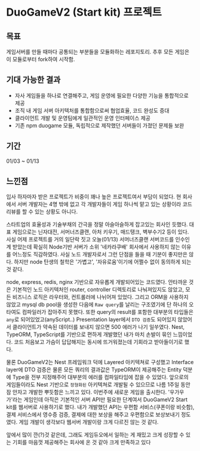 # DuoGameV2 (Start kit) 프로젝트

## 목표

게임서버를 만들 때마다 공통되는 부분들을 모듈화하는 레포지토리. 추후 모든 게임은 이 모듈로부터 fork하여 시작함.

## 기대 가능한 결과

* 자사 게임들을 하나로 연결해주고, 게임 운영에 필요한 다양한 기능을 통합적으로 제공
* 조직 내 게임 서버 아키텍처를 통합함으로써 협업효율, 코드 완성도 증대
* 클라이언트 개발 및 운영팀에게 일관적인 운영 인터페이스 제공
* 기존 npm duogame 모듈, 독립적으로 제작했던 서버들이 가졌던 문제들 보완


## 기간

01/03 ~ 01/13

## 느낀점

입사 하자마자 받은 프로젝트가 비중이 꽤나 높은 프로젝트여서 부담이 되었다. 현 회사에서 서버 개발자는 4명 밖에 없고 각 개발자들이 게임 하나씩 맡고 있는 상황이라 코드리뷰를 할 수 있는 상황도 아니다.

스타트업의 효율성과 기술부채의 간극을 정말 아슬아슬하게 잡고있는 회사인 듯했다. 대표 게임으로는 닌자대전, 서머너즈클랜, 아처 키우기, 매드탱크, 벽부수기2 등이 있다. 사실 어제 프로젝트를 거의 일단락 짓고 오늘(01/13) 서머너즈클랜 서버코드를 인수인계 받았는데 확실히 Node기반 서버가 소위 '네카라쿠배' 회사에서 사용하지 않는 이유를 어느정도 직감하였다. 사실 노드 개발자로서 그런 단점을 들을 때 기분이 좋지만은 않다. 하지만 node 탄생의 철학은 '가볍고', '자유로움'이기에 어쩔수 없이 동의하게 되는 것 같다.

node, express, redis, nginx 기반으로 자유롭게 개발되어있는 코드였다. 안타까운 것은 기본적인 노드 아키텍처인 router, controller 디렉토리로 나눠져있지도 않았고, 모든 비즈니스 로직은 라우터와, 컨트롤러에 나뉘어져 있었다. 그리고 ORM을 사용하지 않았고 mysql db pool을 생성한 다음에 `Raw query`를 날리는 구조였기에 단 하나의 오타여도 컴파일러가 잡아주지 못했다. 또한 query의 result를 포함한 대부분의 타입들은 `any`로 되어있었고(anyScript..) Presentation layer에서 `DTO 검증`도 되어있지 않았어서 클라이언트가 약속된 데이터를 보내지 않으면 500 에러가 나기 일쑤였다. Nest, TypeORM, TypeScript를 기반으로 편하게 개발했던 내가 마치 손발이 묶인 느낌이었다. 코드 처음보고 가슴이 답답해지는 동시에 뜨거워졌는데 기회라고 받아들이기로 했다.

물론 DuoGameV2는 Nest 프레임워크 덕에 Layered 아키텍쳐로 구성했고 Interface layer에 DTO 검증은 물론 모든 쿼리의 결과값은 TypeORM이 제공해주는 Entity 덕분에 Type을 전부 지정해주어 대부분의 에러를 컴파일타임에 잡을 수 있었다. 앞으로의 게임들이라도 Nest 기반으로 ```정형화된``` 아키텍쳐로 개발될 수 있으므로 나름 1주일 동안 잠 안자고 개발한 뿌듯함은 느끼고 있다. 이번주에 새로운 게임을 출시한다. '우가우가'라는 게임인데 아직은 기본적인 서버 API만 필요한 단계여서 DuoGameV2 Start kit를 웹서버로 사용하기로 했다. 내가 개발했던 API는 우편함 서비스(쿠폰이랑 비슷함), 결제 서비스에서 영수증 검증, 결제에 대한 보상을 해주고 우편함으로 보상보내기 정도였다. 게임 개발이 생각보다 웹서버 개발이랑 크게 다르진 않는 것 같다. 

앞에서 많이 깐(?)것 같은데, 그래도 게임듀오에서 일하는 게 재밌고 크게 성장할 수 있는 기회를 마음껏 제공해주는 회사에 온 것 같아 크게 만족하고 있다